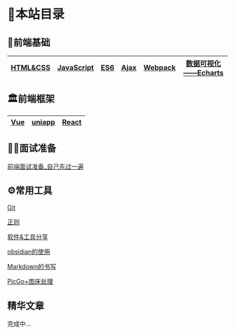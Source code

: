 # 📖本站目录
## 🧸前端基础
| [HTML&CSS](../frontEnd/00-HTML&CSS/README.md) | [JavaScript](../frontEnd/02-javascript/README.md) |  [ES6](../frontEnd/08-ES6/README.md)| [Ajax](../frontEnd/06-ajax/README.md)| [Webpack](../frontEnd/07-webpack/README.md)  | [数据可视化——Echarts](../frontEnd/05-dataVisualization/README.md)   |
| --- | --- | ---| --- |  --- | ---|


## 🏛前端框架
| [Vue](../frame/vue/README.md)| [uniapp](../frame/uniapp/README.md) |[React](../frame/react/README.md) | 
| --- | --- | ---| 

## 💪🏻面试准备

[前端面试准备_自己先过一遍](../interview/README.md)

## ⚙️常用工具
[Git](../tools/git/README.md)

[正则](../tools/regexp/README.md)

[软件&工具分享](../tools/common-tools/01qualitySoftware&tools.md)

[obsidian的使用](../tools/obsidian/README.md)

[Markdown的书写](../tools/obsidian/markdown)

[PicGo+图床处理](../tools/obsidian/FAQ#图片处理-picgo图床)

## 精华文章
完成中...



<!--
 * @Description: 
 * @Author: Lillian
 * @Date: 2022-03-07 20:14:49
 * @LastEditTime: 2022-03-07 20:23:09
 * Copyright (c) 2022 by Lillian, All Rights Reserved. 
-->
